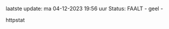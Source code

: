 laatste update: 
ma 04-12-2023 19:56   uur 
Status: FAALT - geel - 
<div class="service Y">httpstat</div>